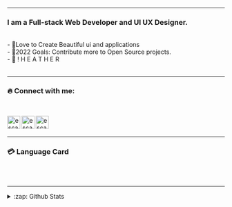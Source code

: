<!-- ### Hi, I am Pollab <img src="https://media.giphy.com/media/hvRJCLFzcasrR4ia7z/giphy.gif" width="2px"> -->



<hr/>

### I am a Full-stack Web Developer and UI UX Designer.

<br/>
- 🎈Love to Create Beautiful ui and applications<br />
- 🎉2022 Goals: Contribute more to Open Source projects.<br />
- 🙊 ! H E A T H E R <br />
<br/>
<hr/>

### 🔥 Connect with me:

<br/>
<!-- [<img align="left" alt="escanor" width="25px" src="http://pngimg.com/uploads/globe/globe_PNG100096.png" />][website] -->

[<img align="left" alt="escanor | Twitter" width="30px" src="https://i.ibb.co/sRPgWmH/001-twitter.png" />][twitter]
[<img align="left" alt="escanor | LinkedIn" width="30px" src="https://i.imgur.com/ZkORjnJ.png" />][linkedin]
[<img align="left" alt="escanor | Behance" width="30px" src="https://i.imgur.com/ivRJGef.png"/>][behance]
<!-- [<img align="left" alt="escanor | Dribble" width="30px" src="https://i.ibb.co/tx18Fsr/dribble.png" alt="dribble" border="0">][dribble] -->

<br />
<br />

<hr/>

### 💳 Language Card

<!-- <img align="center" alt="rudraux's Github Stats" src="https://github-readme-stats.vercel.app/api/top-langs/?username=RudraUX&&layout=compact&&theme=tokyonight" /> -->

<br/>
<br />

<hr/>
<details>
  <summary>:zap: Github Stats</summary>
  <img align="left" alt="codeSTACKr's Github Stats" src="https://github-readme-stats.vercel.app/api?username=RudraUX&show_icons=true&hide_border=true&hide=stars,prs,issues&theme=radical" />
</details>

[myprofile]: https://github.com/rudraux
[linkedin]: https://www.linkedin.com/in/rudraux
[behance]: https://www.behance.net/rudraux
[twitter]: https://twitter.com/rudraux
[dribble]: https://dribbble.com/rudraux
